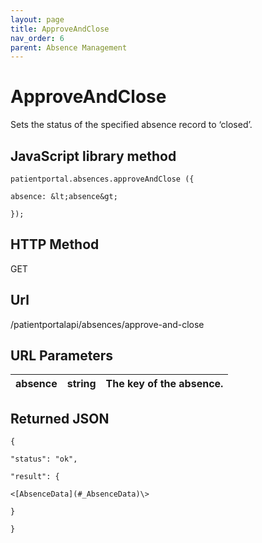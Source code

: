```yaml
---
layout: page
title: ApproveAndClose
nav_order: 6
parent: Absence Management
---
```


# ApproveAndCloseSets the status of the specified absence record to ‘closed’.## JavaScript library method```patientportal.absences.approveAndClose ({absence: &lt;absence&gt;});```## HTTP MethodGET## ****Url****/patientportalapi/absences/approve-and-close## URL Parameters| absence | string | The key of the absence. || --- | --- | --- |## Returned JSON```{"status": "ok","result": {<[AbsenceData](#_AbsenceData)\>}}```